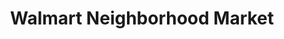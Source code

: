 ---
title: "Walmart Neighborhood Market"
url: /fort-oglethorpe/walmart-neighborhood-market/
shop: Supermarkt
---